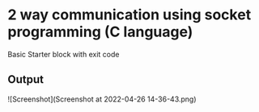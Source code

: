 # 2 way communication using socket programming (C language)

Basic Starter block with exit code

## Output

![Screenshot](Screenshot at 2022-04-26 14-36-43.png)
